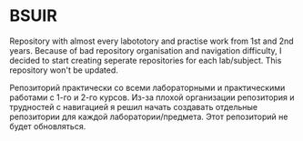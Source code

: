 # BSUIR
Repository with almost every labototory and practise work from 1st and 2nd years. Because of bad repository organisation and navigation difficulty, I decided to start creating seperate repositories for each lab/subject. This repository won't be updated.

Репозиторий практически со всеми лабораторными и практическими работами с 1-го и 2-го курсов. Из-за плохой организации репозитория и трудностей с навигацией я решил начать создавать отдельные репозитории для каждой лаборатории/предмета. Этот репозиторий не будет обновляться.
